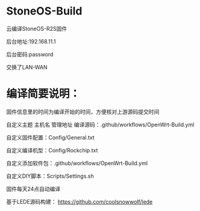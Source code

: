 # StoneOS-Build
云编译StoneOS-R2S固件

后台地址:192.168.11.1

后台密码:password

交换了LAN-WAN


# 编译简要说明：
固件信息里的时间为编译开始的时间，方便核对上游源码提交时间

自定义主题 主机名 管理地址 编译源码：.github/workflows/OpenWrt-Build.yml

自定义固件配置：Config/General.txt

自定义编译机型：Config/Rockchip.txt

自定义添加软件包：.github/workflows/OpenWrt-Build.yml

自定义DIY脚本：Scripts/Settings.sh

固件每天24点自动编译

基于LEDE源码构建：
https://github.com/coolsnowwolf/lede
